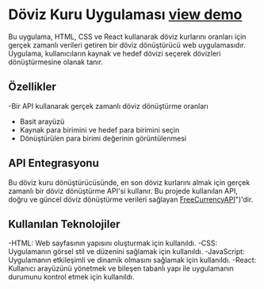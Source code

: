 # Döviz Kuru Uygulaması  [view demo](https://melikenurr.github.io/currency-rate-app/)


Bu uygulama, HTML, CSS ve React kullanarak döviz kurlarını oranları için gerçek zamanlı verileri getiren bir döviz dönüştürücü web uygulamasıdır. Uygulama, kullanıcıların kaynak ve hedef dövizi seçerek dövizleri dönüştürmesine olanak tanır. 

## Özellikler

-Bir API kullanarak gerçek zamanlı döviz dönüştürme oranları
- Basit arayüzü
- Kaynak para birimini ve hedef para birimini seçin
- Dönüştürülen para birimi değerinin görüntülenmesi

## API Entegrasyonu

Bu döviz kuru dönüştürücüsünde, en son döviz kurlarını almak için gerçek zamanlı bir döviz dönüştürme API'si kullanır. Bu projede kullanılan API, doğru ve güncel döviz dönüştürme verileri sağlayan [FreeCurrencyAPI](https://freecurrencyapi.com/)")'dir. 

## Kullanılan Teknolojiler
-HTML: Web sayfasının yapısını oluşturmak için kullanıldı.
-CSS: Uygulamanın görsel stil ve düzenini sağlamak için kullanıldı.
-JavaScript: Uygulamanın etkileşimli ve dinamik olmasını sağlamak için kullanıldı.
-React: Kullanıcı arayüzünü yönetmek ve bileşen tabanlı yapı ile uygulamanın durumunu kontrol etmek için kullanıldı.
